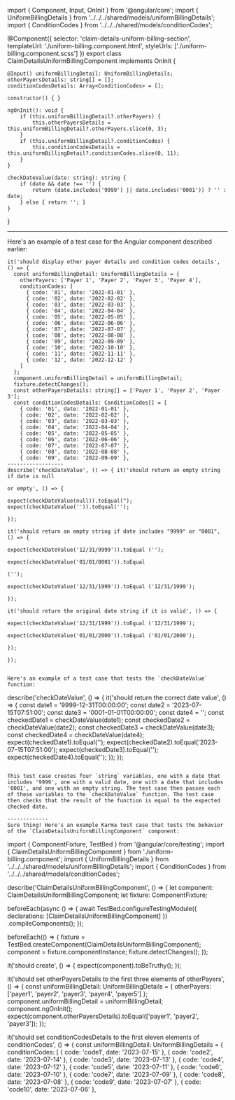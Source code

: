 import { Component, Input, OnInit } from '@angular/core';
import { UniformBillingDetails } from '../../../shared/models/uniformBillingDetails';
import { ConditionCodes } from '../../../shared/models/conditionCodes';

@Component({
    selector: 'claim-details-uniform-billing-section',
    templateUrl: './uniform-billing.component.html',
    styleUrls: ['./uniform-billing.component.scss']
})
export class ClaimDetailsUniformBillingComponent implements OnInit {

    @Input() uniformBillingDetail: UniformBillingDetails;
    otherPayersDetails: string[] = [];
    conditionCodesDetails: Array<ConditionCodes> = [];

    constructor() { }

    ngOnInit(): void {
        if (this.uniformBillingDetail?.otherPayers) {
            this.otherPayersDetails = this.uniformBillingDetail?.otherPayers.slice(0, 3);
        }
        if (this.uniformBillingDetail?.conditionCodes) {
            this.conditionCodesDetails = this.uniformBillingDetail?.conditionCodes.slice(0, 11);
        }
    }

    checkDateValue(date: string): string {
        if (date && date !== '') {
            return (date.includes('9999') || date.includes('0001')) ? '' : date;
        } else { return ''; }
    }
}

----------------------

Here's an example of a test case for the Angular component described earlier:

```
it('should display other payer details and condition codes details', () => {
  const uniformBillingDetail: UniformBillingDetails = {
    otherPayers: ['Payer 1', 'Payer 2', 'Payer 3', 'Payer 4'],
    conditionCodes: [
      { code: '01', date: '2022-01-01' },
      { code: '02', date: '2022-02-02' },
      { code: '03', date: '2022-03-03' },
      { code: '04', date: '2022-04-04' },
      { code: '05', date: '2022-05-05' },
      { code: '06', date: '2022-06-06' },
      { code: '07', date: '2022-07-07' },
      { code: '08', date: '2022-08-08' },
      { code: '09', date: '2022-09-09' },
      { code: '10', date: '2022-10-10' },
      { code: '11', date: '2022-11-11' },
      { code: '12', date: '2022-12-12' }
    ]
  };
  component.uniformBillingDetail = uniformBillingDetail;
  fixture.detectChanges();
  const otherPayersDetails: string[] = ['Payer 1', 'Payer 2', 'Payer 3'];
  const conditionCodesDetails: ConditionCodes[] = [
    { code: '01', date: '2022-01-01' },
    { code: '02', date: '2022-02-02' },
    { code: '03', date: '2022-03-03' },
    { code: '04', date: '2022-04-04' },
    { code: '05', date: '2022-05-05' },
    { code: '06', date: '2022-06-06' },
    { code: '07', date: '2022-07-07' },
    { code: '08', date: '2022-08-08' },
    { code: '09', date: '2022-09-09' },
------------------
describe('checkDateValue', () => { it('should return an empty string if date is null

or empty', () => {

expect(checkDateValue(null)).toEqual("); expect(checkDateValue('')).toEqual('');

});

it('should return an empty string if date includes "9999" or "0001", () => {

expect(checkDateValue('12/31/9999')).toEqual ('');

expect(checkDateValue('01/01/0001')).toEqual

('');

expect(checkDateValue('12/31/1999')).toEqual ('12/31/1999');

});

it('should return the original date string if it is valid', () => {

expect(checkDateValue('12/31/1999')).toEqual ('12/31/1999');

expect(checkDateValue('01/01/2000')).toEqual ('01/01/2000');

});

});


Here's an example of a test case that tests the `checkDateValue` function:

```
describe('checkDateValue', () => {
  it('should return the correct date value', () => {
    const date1 = '9999-12-31T00:00:00';
    const date2 = '2023-07-15T07:51:00';
    const date3 = '0001-01-01T00:00:00';
    const date4 = '';
    const checkedDate1 = checkDateValue(date1);
    const checkedDate2 = checkDateValue(date2);
    const checkedDate3 = checkDateValue(date3);
    const checkedDate4 = checkDateValue(date4);
    expect(checkedDate1).toEqual('');
    expect(checkedDate2).toEqual('2023-07-15T07:51:00');
    expect(checkedDate3).toEqual('');
    expect(checkedDate4).toEqual('');
  });
});
```

This test case creates four `string` variables, one with a date that includes '9999', one with a valid date, one with a date that includes '0001', and one with an empty string. The test case then passes each of these variables to the `checkDateValue` function. The test case then checks that the result of the function is equal to the expected checked date.

-------------
Sure thing! Here's an example Karma test case that tests the behavior of the `ClaimDetailsUniformBillingComponent` component:

```
import { ComponentFixture, TestBed } from '@angular/core/testing';
import { ClaimDetailsUniformBillingComponent } from './uniform-billing.component';
import { UniformBillingDetails } from '../../../shared/models/uniformBillingDetails';
import { ConditionCodes } from '../../../shared/models/conditionCodes';

describe('ClaimDetailsUniformBillingComponent', () => {
  let component: ClaimDetailsUniformBillingComponent;
  let fixture: ComponentFixture<ClaimDetailsUniformBillingComponent>;

  beforeEach(async () => {
    await TestBed.configureTestingModule({
      declarations: [ClaimDetailsUniformBillingComponent]
    })
      .compileComponents();
  });

  beforeEach(() => {
    fixture = TestBed.createComponent(ClaimDetailsUniformBillingComponent);
    component = fixture.componentInstance;
    fixture.detectChanges();
  });

  it('should create', () => {
    expect(component).toBeTruthy();
  });

  it('should set otherPayersDetails to the first three elements of otherPayers', () => {
    const uniformBillingDetail: UniformBillingDetails = {
      otherPayers: ['payer1', 'payer2', 'payer3', 'payer4', 'payer5']
    };
    component.uniformBillingDetail = uniformBillingDetail;
    component.ngOnInit();
    expect(component.otherPayersDetails).toEqual(['payer1', 'payer2', 'payer3']);
  });

  it('should set conditionCodesDetails to the first eleven elements of conditionCodes', () => {
    const uniformBillingDetail: UniformBillingDetails = {
      conditionCodes: [
        { code: 'code1', date: '2023-07-15' },
        { code: 'code2', date: '2023-07-14' },
        { code: 'code3', date: '2023-07-13' },
        { code: 'code4', date: '2023-07-12' },
        { code: 'code5', date: '2023-07-11' },
        { code: 'code6', date: '2023-07-10' },
        { code: 'code7', date: '2023-07-09' },
        { code: 'code8', date: '2023-07-08' },
        { code: 'code9', date: '2023-07-07' },
        { code: 'code10', date: '2023-07-06' },